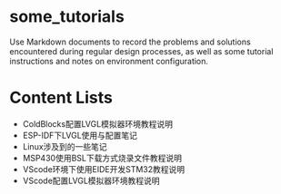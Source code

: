 # some_tutorials
Use Markdown documents to record the problems and solutions encountered during regular design processes, as well as some tutorial instructions and notes on environment configuration.
</br>
# Content Lists
- ColdBlocks配置LVGL模拟器环境教程说明
- ESP-IDF下LVGL使用与配置笔记
- Linux涉及到的一些笔记
- MSP430使用BSL下载方式烧录文件教程说明
- VScode环境下使用EIDE开发STM32教程说明
- VScode配置LVGL模拟器环境教程说明
